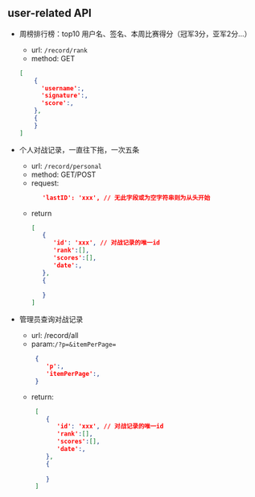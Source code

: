 ## user-related API

* 周榜排行榜：top10 用户名、签名、本周比赛得分（冠军3分，亚军2分...）
   * url: `/record/rank`
   * method: GET
   ```json
   [
       {
         'username':,
         'signature':,
         'score':,
       },
       {
       }
   ]
   ```

   
   
* 个人对战记录，一直往下拖，一次五条
  
   * url: `/record/personal`
   * method: GET/POST
   * request:
      ```json
         'lastID': 'xxx', // 无此字段或为空字符串则为从头开始
      ```
   * return
      ```json
      [
         {
            'id': 'xxx', // 对战记录的唯一id
            'rank':[],
            'scores':[],
            'date':,
         },
         {
            
         }
      ]
      ```
   
   
* 管理员查询对战记录
   * url: /record/all
   * param:`/?p=&itemPerPage=`
       ```json
        {
           'p':,
           'itemPerPage':,
        }
       ```
   * return:
     ```json
      [
         {
            'id': 'xxx', // 对战记录的唯一id
            'rank':[],
            'scores':[],
            'date':,
         },
         {
            
         }
      ]
      ```